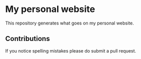 # My personal website

This repository generates what goes on my personal website.

## Contributions

If you notice spelling mistakes please do submit a pull request. 

